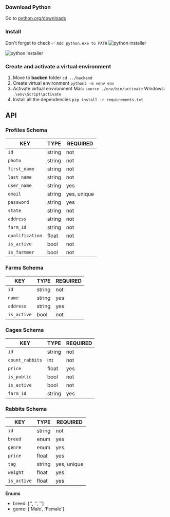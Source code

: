 ### Download Python

Go to [python.org/downloads](https://www.python.org/downloads/)

### Install

Don't forget to check ✅ `Add python.exe to PATH`
![python installer](https://res.cloudinary.com/dzc8agefr/image/upload/v1696907584/1_efwa83.png)



![python installer](https://res.cloudinary.com/dzc8agefr/image/upload/v1696907584/2_vtuyh3.png)


### Create and activate a virtual environment

1. Move to **backen** folder
`cd ../backend`
2. Create virtual environment
`python3 -m venv env`
3. Activate virtual environment
  Mac: `source ./env/bin/activate`
  Windows: `.\env\Script\activate`
4. Install all the dependencies 
`pip install -r requirements.txt`



## API



### Profiles Schema

|**KEY**|**TYPE**|**REQUIRED**|
|-|-|-|
|`id`|string|not|
|`photo`|string|not|
|`first_name`|string|not|
|`last_name`|string|not|
|`user_name`|string|yes|
|`email`|string|yes, unique|
|`password`|string|yes|
|`state`|string|not|
|`address`|string|not|
|`farm_id`|string|not|
|`qualification`|float|not|
|`is_active`|bool|not|
|`is_farmmer`|bool|not|

### Farms Schema

|**KEY**|**TYPE**|**REQUIRED**|
|-|-|-|
|`id`|string|not|
|`name`|string|yes|
|`address`|string|yes|
|`is_active`|bool|not|

### Cages Schema

|**KEY**|**TYPE**|**REQUIRED**|
|-|-|-|
|`id`|string|not|
|`count_rabbits`|int|not|
|`price`|float|yes|
|`is_public`|bool|not|
|`is_active`|bool|not|
|`farm_id`|string|yes|

### Rabbits Schema

|**KEY**|**TYPE**|**REQUIRED**|
|-|-|-|
|`id`|string|not|
|`breed`|enum|yes|
|`genre`|enum|yes|
|`price`|float|yes|
|`tag`|string|yes, unique|
|`weight`|float|yes|
|`is_active`|float|yes|

**Enums**
- breed: ['', '', '']
- genre: ['Male', 'Female']
